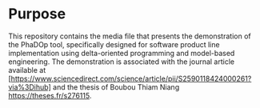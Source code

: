 # Purpose 
This repository contains the media file that presents the demonstration of the PhaDOp tool, specifically designed for software product line implementation using delta-oriented programming and model-based engineering. 
The demonstration is associated with the journal article available at [https://www.sciencedirect.com/science/article/pii/S2590118424000261?via%3Dihub] and the thesis of Boubou Thiam Niang https://theses.fr/s276115.
